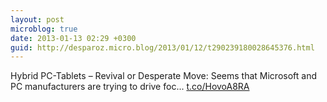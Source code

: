 ```yaml
---
layout: post
microblog: true
date: 2013-01-13 02:29 +0300
guid: http://desparoz.micro.blog/2013/01/12/t290239180028645376.html
---
```

Hybrid PC-Tablets – Revival or Desperate Move: Seems that Microsoft and PC manufacturers are trying to drive foc... [t.co/HovoA8RA](http://t.co/HovoA8RA)

